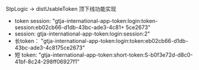 

StpLogic -> distUsableToken 顶下线功能实现


+ token session: "gtja-international-app-token:login:token-session:eb02cb66-d1db-43bc-ade3-4c81+ 5ce2673"
+ session: gtja-international-app-token:login:session:2"
+ 长token： "gtja-international-app-token:login:token:eb02cb66-d1db-43bc-ade3-4c8175ce2673"
+ 短 token: "gtja-international-app-token:short-token:S-b0f3e72d-d8c0-41bf-8c24-298ff06927f1"
